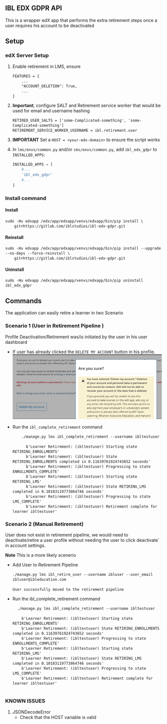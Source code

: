 ## IBL EDX GDPR API
This is a wrapper edX app that performs the extra retirement steps once a user requires his account to be deactivated


## Setup
### edX Server Setup
1. Enable retirement in LMS, ensure 
    ```
    FEATURES = {
        ...
        "ACCOUNT_DELETION": True,
        ...
    }
    ```

[comment]: <> (2. Set RETIREMENT_STATES using the ``./manage.py lms ibl_retirement_states`` or via the API 'api/user_api/populate_retirement')

[comment]: <> (```)

[comment]: <> (RETIREMENT_STATES = [)

[comment]: <> (    'PENDING',)

[comment]: <> (    'LOCKING_ACCOUNT',)

[comment]: <> (    'LOCKING_COMPLETE',)

[comment]: <> (    # Use these states only when ENABLE_DISCUSSION_SERVICE is True.)

[comment]: <> (    'RETIRING_FORUMS',)

[comment]: <> (    'FORUMS_COMPLETE',)

[comment]: <> (    'RETIRING_EMAIL_LISTS',)

[comment]: <> (    'EMAIL_LISTS_COMPLETE',)

[comment]: <> (    'RETIRING_ENROLLMENTS',)

[comment]: <> (    'ENROLLMENTS_COMPLETE',)

[comment]: <> (    # Use these states only when ENABLE_STUDENT_NOTES is True.)

[comment]: <> (    'RETIRING_NOTES',)

[comment]: <> (    'NOTES_COMPLETE',)

[comment]: <> (    'RETIRING_LMS',)

[comment]: <> (    'LMS_COMPLETE',)

[comment]: <> (    'ERRORED',)

[comment]: <> (    'ABORTED',)

[comment]: <> (    'COMPLETE',)

[comment]: <> (])

[comment]: <> (```)

2. **Important**, configure SALT and Retirement service worker that would be used for email and username hashing
    ```
    RETIRED_USER_SALTS = ['some-Complicated-something', 'some-Complicated-something']
    RETIREMENT_SERVICE_WORKER_USERNAME = ibl.retirement.user
    ```

3. **IMPORTANT** Set a ``HOST = <your-edx-domain>``  to ensure the script works


4. In `lms/envs/common.py` and/or `cms/envs/common.py`, add `ibl_edx_gdpr` to `INSTALLED_APPS`:
    
    ```python
    INSTALLED_APPS = [
        #...
        'ibl_edx_gdpr'
        #...
    ]
    ```

### Install command
#### Install
```shell
sudo -Hu edxapp /edx/app/edxapp/venvs/edxapp/bin/pip install \
    git+https://gitlab.com/iblstudios/ibl-edx-gdpr.git
```

#### Reinstall
```shell
sudo -Hu edxapp /edx/app/edxapp/venvs/edxapp/bin/pip install --upgrade --no-deps --force-reinstall \
    git+https://gitlab.com/iblstudios/ibl-edx-gdpr.git
```

#### Uninstall
```shell
sudo -Hu edxapp /edx/app/edxapp/venvs/edxapp/bin/pip uninstall ibl_edx_gdpr
```



## Commands
The application can easily retire a learner in two Scenario

### Scenario 1 (User in Retirement Pipeline )

Profile Deactivation/Retirement was/is initiated by the user in his user dashboard
   
* If user has already clicked the ``DELETE MY ACCOUNT`` button in his profile.
   ![img.png](img.png)


* Run the `ibl_complete_retirement` command
  
  ```
      ./manage.py lms ibl_complete_retirement --username ibltestuser
  
        b'Learner Retirement: (ibltestuser) Starting state RETIRING_ENROLLMENTS'
        b'Learner Retirement: (ibltestuser) State RETIRING_ENROLLMENTS completed in 0.11639761924743652 seconds'
        b'Learner Retirement: (ibltestuser) Progressing to state ENROLLMENTS_COMPLETE'
        b'Learner Retirement: (ibltestuser) Starting state RETIRING_LMS'
        b'Learner Retirement: (ibltestuser) State RETIRING_LMS completed in 0.10183119773864746 seconds'
        b'Learner Retirement: (ibltestuser) Progressing to state LMS_COMPLETE'
        b'Learner Retirement: (ibltestuser) Retirement complete for learner ibltestuser' 
    ```

### Scenario 2 (Manual Retirement)
User does not exist in retirement pipeline, we would need to deactivate/retire a user profile without needing the user to click deactivate` in account settings.

**Note** This is a more likely scenerio
* Add User to Retirement Pipeline
   ```ssh
   ./manage.py lms ibl_retire_user --username ibluser --user_email ibluser@ibleducation.com
   
   User successfully moved to the retirement pipeline
   ```
* Run the ibl_complete_retirement command
    ```ssh
      ./manage.py lms ibl_complete_retirement --username ibltestuser
  
        b'Learner Retirement: (ibltestuser) Starting state RETIRING_ENROLLMENTS'
        b'Learner Retirement: (ibltestuser) State RETIRING_ENROLLMENTS completed in 0.11639761924743652 seconds'
        b'Learner Retirement: (ibltestuser) Progressing to state ENROLLMENTS_COMPLETE'
        b'Learner Retirement: (ibltestuser) Starting state RETIRING_LMS'
        b'Learner Retirement: (ibltestuser) State RETIRING_LMS completed in 0.10183119773864746 seconds'
        b'Learner Retirement: (ibltestuser) Progressing to state LMS_COMPLETE'
        b'Learner Retirement: (ibltestuser) Retirement complete for learner ibltestuser'
      
    ```


### KNOWN ISSUES
1. JSONDecodeError
    * Check that the HOST variable is valid 




